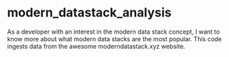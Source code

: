 # modern_datastack_analysis
As a developer with an interest in the modern data stack concept, I want to know more about what modern data stacks are the most popular. This code ingests data from the awesome moderndatastack.xyz website.
